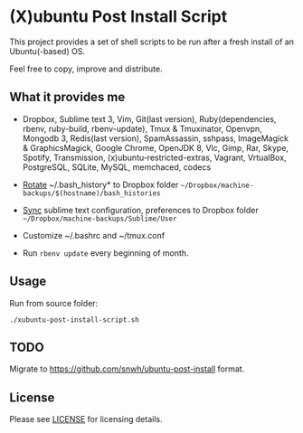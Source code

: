 (X)ubuntu Post Install Script
=============================

This project provides a set of shell scripts to be run after a fresh install of an Ubuntu(-based) OS.

Feel free to copy, improve and distribute.

## What it provides me

- Dropbox, Sublime text 3, Vim, Git(last version), Ruby(dependencies, rbenv, ruby-build, rbenv-update), Tmux & Tmuxinator, Openvpn, Mongodb 3, Redis(last version), SpamAssassin, sshpass, ImageMagick & GraphicsMagick, Google Chrome, OpenJDK 8, Vlc, Gimp, Rar, Skype, Spotify, Transmission, (x)ubuntu-restricted-extras, Vagrant, VrtualBox, PostgreSQL, SQLite, MySQL, memchaced, codecs

- [Rotate](https://github.com/iagopiimenta/xubuntu-post-install/blob/master/templates/my_bashrc#L33) ~/.bash_history* to Dropbox folder `~/Dropbox/machine-backups/$(hostname)/bash_histories`

- [Sync](https://github.com/iagopiimenta/xubuntu-post-install/blob/master/setup-sublime-backup.sh) sublime text configuration, preferences to Dropbox folder `~/Dropbox/machine-backups/Sublime/User`

- Customize ~/.bashrc and ~/tmux.conf

- Run `rbenv update` every beginning of month.

## Usage

Run from source folder:

    ./xubuntu-post-install-script.sh

## TODO

Migrate to https://github.com/snwh/ubuntu-post-install format.

## License

Please see [LICENSE](https://github.com/iagopiimenta/xubuntu-post-install/blob/master/LICENSE) for licensing details.
